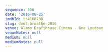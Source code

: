 ```yaml
---
sequence: 556
date: '2016-08-25'
imdbId: tt4160708
slug: dont-breathe-2016
venue: Alamo Drafthouse Cinema - One Loudoun
venueNotes: null
medium: null
mediumNotes: null
---
```



